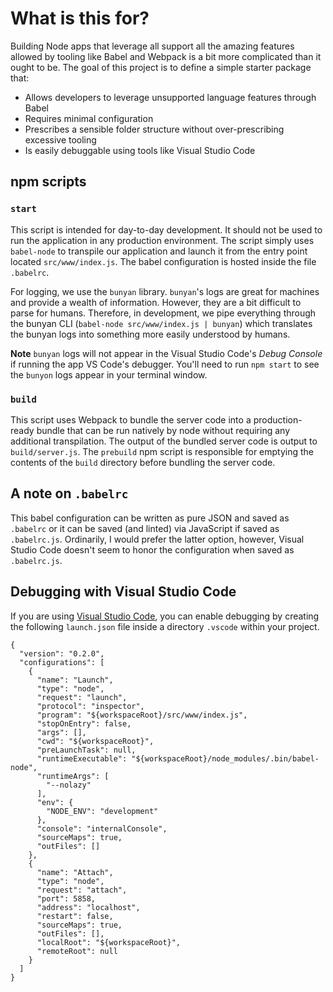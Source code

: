 # What is this for?

Building Node apps that leverage all support all the amazing features allowed by tooling like Babel and Webpack is a bit more complicated than it ought to be. The goal of this project is to define a simple starter package that:

- Allows developers to leverage unsupported language features through Babel
- Requires minimal configuration
- Prescribes a sensible folder structure without over-prescribing excessive tooling
- Is easily debuggable using tools like Visual Studio Code

## npm scripts

### `start`
This script is intended for day-to-day development. It should not be used to run the application in any production environment. The script simply uses `babel-node` to transpile our application and launch it from the entry point located `src/www/index.js`. The babel configuration is hosted inside the file `.babelrc`.

For logging, we use the `bunyan` library. `bunyan`'s logs are great for machines and provide a wealth of information. However, they are a bit difficult to parse for humans. Therefore, in development, we pipe everything through the bunyan CLI (`babel-node src/www/index.js | bunyan`) which translates the bunyan logs into something more easily understood by humans. 

**Note** `bunyan` logs will not appear in the Visual Studio Code's *Debug Console* if running the app VS Code's debugger. You'll need to run `npm start` to see the `bunyon` logs appear in your terminal window.

### `build`
This script uses Webpack to bundle the server code into a production-ready bundle that can be run natively by node without requiring any additional transpilation. The output of the bundled server code is output to `build/server.js`. The `prebuild` npm script is responsible for emptying the contents of the `build` directory before bundling the server code.

## A note on `.babelrc`

This babel configuration can be written as pure JSON and saved as `.babelrc` or it can be saved (and linted) via JavaScript if saved as `.babelrc.js`. Ordinarily, I would prefer the latter option, however, Visual Studio Code doesn't seem to honor the configuration when saved as `.babelrc.js`. 


## Debugging with Visual Studio Code

If you are using [Visual Studio Code](https://code.visualstudio.com/), you can enable debugging by creating the following `launch.json` file inside a directory `.vscode` within your project.

```
{
  "version": "0.2.0",
  "configurations": [
    {
      "name": "Launch",
      "type": "node",
      "request": "launch",
      "protocol": "inspector",
      "program": "${workspaceRoot}/src/www/index.js",
      "stopOnEntry": false,
      "args": [],
      "cwd": "${workspaceRoot}",
      "preLaunchTask": null,
      "runtimeExecutable": "${workspaceRoot}/node_modules/.bin/babel-node",
      "runtimeArgs": [
        "--nolazy"
      ],
      "env": {
        "NODE_ENV": "development"
      },
      "console": "internalConsole",
      "sourceMaps": true,
      "outFiles": []
    },
    {
      "name": "Attach",
      "type": "node",
      "request": "attach",
      "port": 5858,
      "address": "localhost",
      "restart": false,
      "sourceMaps": true,
      "outFiles": [],
      "localRoot": "${workspaceRoot}",
      "remoteRoot": null
    }
  ]
}
```